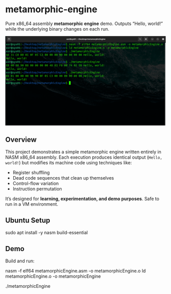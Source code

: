 # metamorphic-engine

Pure x86_64 assembly **metamorphic engine** demo. Outputs “Hello, world!” while the underlying binary changes on each run.

![metamorphicEngine Screenshot](screenshot.png)
## Overview

This project demonstrates a simple metamorphic engine written entirely in NASM x86_64 assembly. Each execution produces identical output (`Hello, world!`) but modifies its machine code using techniques like:

- Register shuffling  
- Dead code sequences that clean up themselves  
- Control-flow variation  
- Instruction permutation

It’s designed for **learning, experimentation, and demo purposes**. Safe to run in a VM environment.

## Ubuntu Setup
sudo apt install -y nasm build-essential

## Demo
Build and run:

nasm -f elf64 metamorphicEngine.asm -o metamorphicEngine.o
ld metamorphicEngine.o -o metamorphicEngine

./metamorphicEngine
